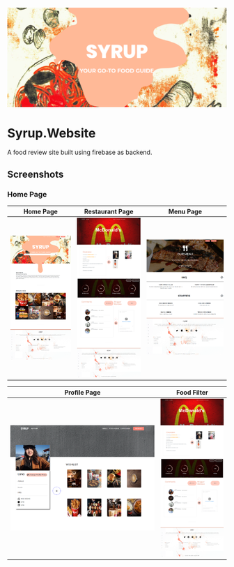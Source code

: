 ![Syrup Banner](public/screenshots/Banner.png?raw=true "Banner")

# Syrup.Website
A food review site built using firebase as backend.

## Screenshots
### Home Page
Home Page                  |  Restaurant Page         |  Menu Page
:-------------------------:|:-------------------------:|:-------------------------:
![Syrup Home Page](public/screenshots/HomePage.png?raw=true "Home") |  ![Syrup Restaurant Page](public/screenshots/RestaurantPage.png?raw=true "Restaurant")|  ![Syrup Menu Page](public/screenshots/MenuPage.png?raw=true "Restaurant")

Profile Page                  |  Food Filter       
:-------------------------:|:-------------------------:
![Syrup Profile Page](public/screenshots/ProfilePage.png?raw=true "Profile") |  ![Syrup Food Filter](public/screenshots/RestaurantPage.png?raw=true "Restaurant")
